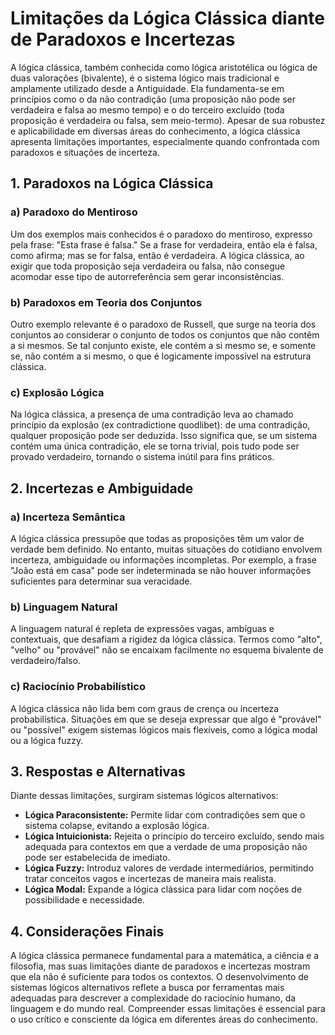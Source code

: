 # Limitações da Lógica Clássica diante de Paradoxos e Incertezas

A lógica clássica, também conhecida como lógica aristotélica ou lógica de duas valorações (bivalente), é o sistema lógico mais tradicional e amplamente utilizado desde a Antiguidade. Ela fundamenta-se em princípios como o da não contradição (uma proposição não pode ser verdadeira e falsa ao mesmo tempo) e o do terceiro excluído (toda proposição é verdadeira ou falsa, sem meio-termo). Apesar de sua robustez e aplicabilidade em diversas áreas do conhecimento, a lógica clássica apresenta limitações importantes, especialmente quando confrontada com paradoxos e situações de incerteza.

## 1. Paradoxos na Lógica Clássica

### a) Paradoxo do Mentiroso

Um dos exemplos mais conhecidos é o paradoxo do mentiroso, expresso pela frase: "Esta frase é falsa." Se a frase for verdadeira, então ela é falsa, como afirma; mas se for falsa, então é verdadeira. A lógica clássica, ao exigir que toda proposição seja verdadeira ou falsa, não consegue acomodar esse tipo de autorreferência sem gerar inconsistências.

### b) Paradoxos em Teoria dos Conjuntos

Outro exemplo relevante é o paradoxo de Russell, que surge na teoria dos conjuntos ao considerar o conjunto de todos os conjuntos que não contêm a si mesmos. Se tal conjunto existe, ele contém a si mesmo se, e somente se, não contém a si mesmo, o que é logicamente impossível na estrutura clássica.

### c) Explosão Lógica

Na lógica clássica, a presença de uma contradição leva ao chamado princípio da explosão (ex contradictione quodlibet): de uma contradição, qualquer proposição pode ser deduzida. Isso significa que, se um sistema contém uma única contradição, ele se torna trivial, pois tudo pode ser provado verdadeiro, tornando o sistema inútil para fins práticos.

## 2. Incertezas e Ambiguidade

### a) Incerteza Semântica

A lógica clássica pressupõe que todas as proposições têm um valor de verdade bem definido. No entanto, muitas situações do cotidiano envolvem incerteza, ambiguidade ou informações incompletas. Por exemplo, a frase "João está em casa" pode ser indeterminada se não houver informações suficientes para determinar sua veracidade.

### b) Linguagem Natural

A linguagem natural é repleta de expressões vagas, ambíguas e contextuais, que desafiam a rigidez da lógica clássica. Termos como "alto", "velho" ou "provável" não se encaixam facilmente no esquema bivalente de verdadeiro/falso.

### c) Raciocínio Probabilístico

A lógica clássica não lida bem com graus de crença ou incerteza probabilística. Situações em que se deseja expressar que algo é "provável" ou "possível" exigem sistemas lógicos mais flexíveis, como a lógica modal ou a lógica fuzzy.

## 3. Respostas e Alternativas

Diante dessas limitações, surgiram sistemas lógicos alternativos:

- **Lógica Paraconsistente:** Permite lidar com contradições sem que o sistema colapse, evitando a explosão lógica.
- **Lógica Intuicionista:** Rejeita o princípio do terceiro excluído, sendo mais adequada para contextos em que a verdade de uma proposição não pode ser estabelecida de imediato.
- **Lógica Fuzzy:** Introduz valores de verdade intermediários, permitindo tratar conceitos vagos e incertezas de maneira mais realista.
- **Lógica Modal:** Expande a lógica clássica para lidar com noções de possibilidade e necessidade.

## 4. Considerações Finais

A lógica clássica permanece fundamental para a matemática, a ciência e a filosofia, mas suas limitações diante de paradoxos e incertezas mostram que ela não é suficiente para todos os contextos. O desenvolvimento de sistemas lógicos alternativos reflete a busca por ferramentas mais adequadas para descrever a complexidade do raciocínio humano, da linguagem e do mundo real. Compreender essas limitações é essencial para o uso crítico e consciente da lógica em diferentes áreas do conhecimento.